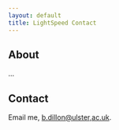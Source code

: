 ```yaml
---
layout: default
title: LightSpeed Contact
---
```


## About
...

## Contact
Email me, [b.dillon@ulster,ac.uk](mailto:b.dillon@ulster,ac.uk).
